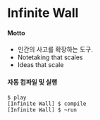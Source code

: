 Infinite Wall
=====================

#### Motto

- 인간의 사고를 확장하는 도구.
- Notetaking that scales
- Ideas that scale


#### 자동 컴파일 및 실행
    $ play 
    [Infinite Wall] $ compile 
    [Infinite Wall] $ ~run